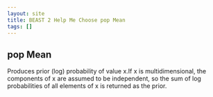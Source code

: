 ```yaml
---
layout: site
title: BEAST 2 Help Me Choose pop Mean
tags: []
---
```


## pop Mean

Produces prior (log) probability of value x.If x is multidimensional, the components of x are assumed to be independent, so the sum of log probabilities of all elements of x is returned as the prior.
